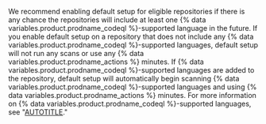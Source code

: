 We recommend enabling default setup for eligible repositories if there is any chance the repositories will include at least one {% data variables.product.prodname_codeql %}-supported language in the future. If you enable default setup on a repository that does not include any {% data variables.product.prodname_codeql %}-supported languages, default setup will not run any scans or use any {% data variables.product.prodname_actions %} minutes. If {% data variables.product.prodname_codeql %}-supported languages are added to the repository, default setup will automatically begin scanning {% data variables.product.prodname_codeql %}-supported languages and using {% data variables.product.prodname_actions %} minutes. For more information on {% data variables.product.prodname_codeql %}-supported languages, see "[AUTOTITLE](/code-security/code-scanning/introduction-to-code-scanning/about-code-scanning-with-codeql#about-codeql)."
